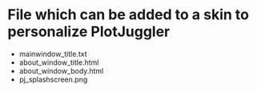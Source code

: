 # File which can be added to a skin to personalize PlotJuggler

- mainwindow_title.txt
- about_window_title.html
- about_window_body.html
- pj_splashscreen.png

